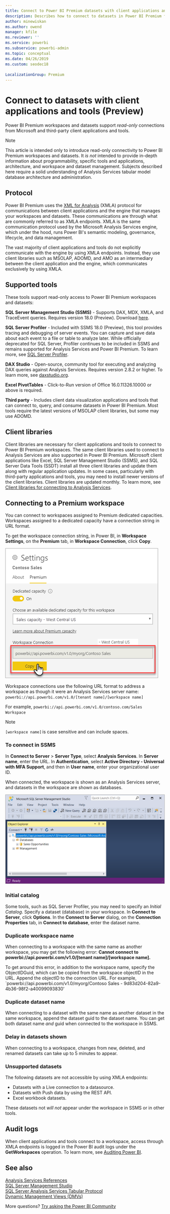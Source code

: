 ```yaml
---
title: Connect to Power BI Premium datasets with client applications and tools (Preview)
description: Describes how to connect to datasets in Power BI Premium from client applications and tools.
author: minewiskan
ms.author: owend
manager: kfile
ms.reviewer: ''
ms.service: powerbi
ms.subservice: powerbi-admin
ms.topic: conceptual
ms.date: 04/26/2019
ms.custom: seodec18

LocalizationGroup: Premium
---
```


# Connect to datasets with client applications and tools (Preview)

Power BI Premium workspaces and datasets support *read-only* connections from Microsoft and third-party client applications and tools. 

> [!NOTE]
> This article is intended only to introduce read-only connectivity to Power BI Premium workspaces and datasets. It *is not* intended to provide in-depth information about programmability, specific tools and applications, architecture, and workspace and dataset management. Subjects described here require a solid understanding of Analysis Services tabular model database architecture and  administration.

## Protocol

Power BI Premium uses the [XML for Analysis](https://docs.microsoft.com/bi-reference/xmla/xml-for-analysis-xmla-reference) (XMLA) protocol for communications between client applications and the engine that manages your workspaces and datasets. These communications are through what are commonly referred to as XMLA endpoints. XMLA is the same communication protocol used by the Microsoft Analysis Services engine, which under the hood, runs Power BI's semantic modeling, governance, lifecycle, and data management. 

The vast majority of client applications and tools do not explicitly communicate with the engine by using XMLA endpoints. Instead, they use client libraries such as MSOLAP, ADOMD, and AMO as an intermediary between the client application and the engine, which communicates exclusively by using XMLA.


## Supported tools

These tools support read-only access to Power BI Premium workspaces and datasets:

**SQL Server Management Studio (SSMS)** - Supports DAX, MDX, XMLA, and TraceEvent queries. Requires version 18.0 (Preview). Download [here](https://docs.microsoft.com/sql/ssms/download-sql-server-management-studio-ssms). 

**SQL Server Profiler** - Included with SSMS 18.0 (Preview), this tool provides tracing and debugging of server events. You can capture and save data about each event to a file or table to analyze later. While officially deprecated for SQL Server, Profiler continues to be included in SSMS and remains supported for Analysis Services and Power BI Premium. To learn more, see [SQL Server Profiler](https://docs.microsoft.com/sql/tools/sql-server-profiler/sql-server-profiler).

**DAX Studio** - Open-source, community tool for executing and analyzing DAX queries against Analysis Services. Requires version 2.8.2 or higher. To learn more, see [daxstudio.org](https://daxstudio.org/).

**Excel PivotTables** - Click-to-Run version of Office 16.0.11326.10000 or above is required.

**Third party** - Includes client data visualization applications and tools that can connect to, query, and consume datasets in Power BI Premium. Most tools require the latest versions of MSOLAP client libraries, but some may use ADOMD.

## Client libraries

Client libraries are necessary for client applications and tools to connect to Power BI Premium workspaces. The same client libraries used to connect to Analysis Services are also supported in Power BI Premium. Microsoft client applications like Excel, SQL Server Management Studio (SSMS), and SQL Server Data Tools (SSDT) install all three client libraries and update them along with regular application updates. In some cases, particularly with third-party applications and tools, you may need to install newer versions of the client libraries. Client libraries are updated monthly. To learn more, see [Client libraries for connecting to Analysis Services](https://docs.microsoft.com/azure/analysis-services/analysis-services-data-providers).

## Connecting to a Premium workspace

You can connect to workspaces assigned to Premium dedicated capacities. Workspaces assigned to a dedicated capacity have a connection string in URL format. 

To get the workspace connection string, in Power BI, in **Workspace Settings**, on the **Premium** tab, in **Workspace Connection**, click **Copy**.

![Workspace connection string](media/service-premium-connect-tools/connect-tools-workspace-connection.png)

Workspace connections use the following URL format to address a workspace as though it were an Analysis Services server name:   
`powerbi://api.powerbi.com/v1.0/[tenant name]/[workspace name]` 

For example, `powerbi://api.powerbi.com/v1.0/contoso.com/Sales Workspace`
> [!NOTE]
> `[workspace name]` is case sensitive and can include spaces. 

### To connect in SSMS

In **Connect to Server** > **Server Type**, select **Analysis Services**. In **Server name**, enter the URL. In **Authentication**, select **Active Directory - Universal with MFA Support**, and then in **User name**, enter your organizational user ID. 

When connected, the workspace is shown as an Analysis Services server, and datasets in the workspace are shown as databases.  

![SSMS](media/service-premium-connect-tools/connect-tools-ssms.png)

### Initial catalog

Some tools, such as SQL Server Profiler, you may need to specify an *Initial Catalog*. Specify a dataset (database) in your workspace. In **Connect to Server**, click **Options**. In the **Connect to Server** dialog, on the **Connection Properties** tab, in **Connect to database**, enter the dataset name.

### Duplicate workspace name

When connecting to a workspace with the same name as another workspace, you may get the following error: **Cannot connect to powerbi://api.powerbi.com/v1.0/[tenant name]/[workspace name].**

To get around this error, in addition to the workspace name, specify the ObjectIDGuid, which can be copied from the workspace objectID in the URL. Append the objectID to the connection URL. For example, `powerbi://api.powerbi.com/v1.0/myorg/Contoso Sales - 9d83d204-82a9-4b36-98f2-a40099093830'

### Duplicate dataset name

When connecting to a dataset with the same name as another dataset in the same workspace, append the dataset guid to the dataset name. You can get both dataset name *and* guid when connected to the workspace in SSMS. 

### Delay in datasets shown

When connecting to a workspace, changes from new, deleted, and renamed datasets can take up to 5 minutes to appear. 

### Unsupported datasets

The following datasets are not accessible by using XMLA endpoints: 

- Datasets with a Live connection to a datasource. 
- Datasets with Push data by using the REST API.
- Excel workbook datasets. 

These datasets not *will not* appear under the workspace in SSMS or in other tools.

## Audit logs 

When client applications and tools connect to a workspace, access through XMLA endpoints is logged in the Power BI audit logs under the **GetWorkspaces** operation. To learn more, see [Auditing Power BI](service-admin-auditing.md).

## See also

[Analysis Services References](https://docs.microsoft.com/bi-reference/#pivot=home&panel=home-all)   
[SQL Server Management Studio](https://docs.microsoft.com/sql/ssms/sql-server-management-studio-ssms)   
[SQL Server Analysis Services Tabular Protocol](https://docs.microsoft.com/openspecs/sql_server_protocols/ms-ssas-t/b98ed40e-c27a-4988-ab2d-c9c904fe13cf)   
[Dynamic Management Views (DMVs)](https://docs.microsoft.com/sql/analysis-services/instances/use-dynamic-management-views-dmvs-to-monitor-analysis-services)   


More questions? [Try asking the Power BI Community](https://community.powerbi.com/)
